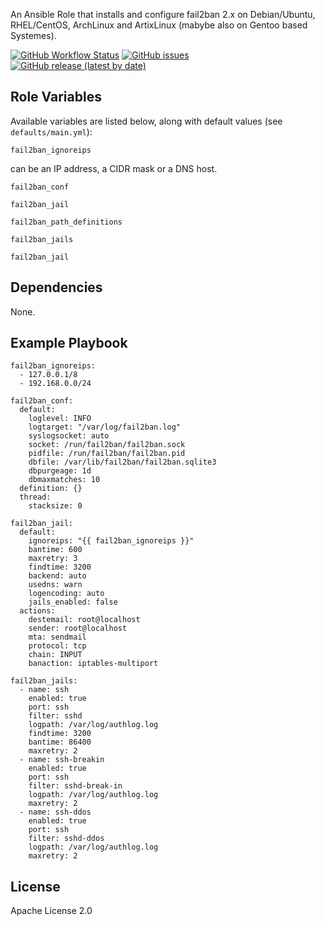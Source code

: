 

An Ansible Role that installs and configure fail2ban 2.x on Debian/Ubuntu, RHEL/CentOS, ArchLinux and ArtixLinux (mabybe also on Gentoo based Systemes).


[![GitHub Workflow Status](https://img.shields.io/github/workflow/status/bodsch/ansible-fail2ban/CI)][ci]
[![GitHub issues](https://img.shields.io/github/issues/bodsch/ansible-fail2ban)][issues]
[![GitHub release (latest by date)](https://img.shields.io/github/v/release/bodsch/ansible-fail2ban)][releases]

[ci]: https://github.com/bodsch/ansible-fail2ban/actions
[issues]: https://github.com/bodsch/ansible-fail2ban/issues?q=is%3Aopen+is%3Aissue
[releases]: https://github.com/bodsch/ansible-fail2ban/releases


## Role Variables

Available variables are listed below, along with default values (see `defaults/main.yml`):

`fail2ban_ignoreips`

can be an IP address, a CIDR mask or a DNS host.

`fail2ban_conf`

`fail2ban_jail`

`fail2ban_path_definitions`

`fail2ban_jails`

`fail2ban_jail`


## Dependencies

None.

## Example Playbook

```
fail2ban_ignoreips:
  - 127.0.0.1/8
  - 192.168.0.0/24

fail2ban_conf:
  default:
    loglevel: INFO
    logtarget: "/var/log/fail2ban.log"
    syslogsocket: auto
    socket: /run/fail2ban/fail2ban.sock
    pidfile: /run/fail2ban/fail2ban.pid
    dbfile: /var/lib/fail2ban/fail2ban.sqlite3
    dbpurgeage: 1d
    dbmaxmatches: 10
  definition: {}
  thread:
    stacksize: 0

fail2ban_jail:
  default:
    ignoreips: "{{ fail2ban_ignoreips }}"
    bantime: 600
    maxretry: 3
    findtime: 3200
    backend: auto
    usedns: warn
    logencoding: auto
    jails_enabled: false
  actions:
    destemail: root@localhost
    sender: root@localhost
    mta: sendmail
    protocol: tcp
    chain: INPUT
    banaction: iptables-multiport

fail2ban_jails:
  - name: ssh
    enabled: true
    port: ssh
    filter: sshd
    logpath: /var/log/authlog.log
    findtime: 3200
    bantime: 86400
    maxretry: 2
  - name: ssh-breakin
    enabled: true
    port: ssh
    filter: sshd-break-in
    logpath: /var/log/authlog.log
    maxretry: 2
  - name: ssh-ddos
    enabled: true
    port: ssh
    filter: sshd-ddos
    logpath: /var/log/authlog.log
    maxretry: 2
```

## License

Apache License 2.0
